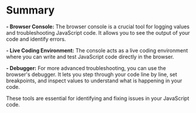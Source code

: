 # Summary

**- Browser Console:** The browser console is a crucial tool for logging values and troubleshooting JavaScript code. It allows you to see the output of your code and identify errors.

**- Live Coding Environment:** The console acts as a live coding environment where you can write and test JavaScript code directly in the browser.

**- Debugger:** For more advanced troubleshooting, you can use the browser's debugger. It lets you step through your code line by line, set breakpoints, and inspect values to understand what is happening in your code.

These tools are essential for identifying and fixing issues in your JavaScript code.
